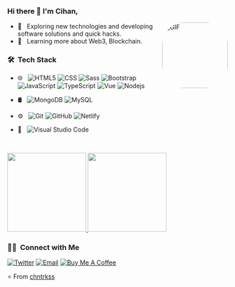 ### Hi there 👋 I'm Cihan,

 <img align="right" style="height:150px; border-radius:50px;" alt="GIF" src="https://media.giphy.com/media/MC6eSuC3yypCU/giphy.gif" />

-   🤔 &nbsp; Exploring new technologies and developing software solutions and quick hacks.
-   🌱 &nbsp; Learning more about Web3, Blockchain.

<h3> 🛠 &nbsp;Tech Stack</h3>

-   🌐 &nbsp;
    ![HTML5](https://img.shields.io/badge/-HTML5-e34c26?style=flat&logo=HTML5&logoColor=ffffff)
    ![CSS](https://img.shields.io/badge/-CSS-1572B6?style=flat&logo=CSS3&logoColor=ffffff)
    ![Sass](https://img.shields.io/badge/-Sass-%23CC6699?style=flat&logo=sass&logoColor=ffffff)
    ![Bootstrap](https://img.shields.io/badge/-Bootstrap-453163?style=flat&logo=bootstrap&logoColor=ffffff)
    ![JavaScript](https://img.shields.io/badge/-JavaScript-%23F7DF1C?style=flat&logo=javascript&logoColor=ffffff)
    ![TypeScript](https://img.shields.io/badge/-TypeScript-27609E?style=flat&logo=typescript&logoColor=ffffff)
    ![Vue](https://img.shields.io/badge/-Vue-35495e?style=flat&logo=vue.js)
    ![Nodejs](https://img.shields.io/badge/-Node.js-00d632?style=flat&logo=Node.js&logoColor=ffffff)
-   🛢 &nbsp;
    ![MongoDB](https://img.shields.io/badge/-MongoDB-4DB33D?style=flat&logo=mongodb&logoColor=ffffff)
    ![MySQL](https://img.shields.io/badge/-MySQL-00758f?style=flat&logo=mysql&logoColor=ffffff)
-   ⚙️ &nbsp;
    ![Git](https://img.shields.io/badge/-Git-f34f29?style=flat&logo=git&logoColor=ffffff)
    ![GitHub](https://img.shields.io/badge/-GitHub-0cacf4?style=flat&logo=github)
    ![Netlify](https://img.shields.io/badge/-Netlify-00AD9F?style=flat&logo=netlify&logoColor=ffffff)
-   🔧 &nbsp;
    ![Visual Studio Code](https://img.shields.io/badge/-Visual%20Studio%20Code-007ACC?style=flat&logo=visual-studio-code&logoColor=ffffff)

    <br/>

<a href="https://github.com/chntrkss">
  <img height="180em" src="https://github-readme-stats.vercel.app/api?username=chntrkss&theme=nightowl&show_icons=true" />
  <img height="180em" src="https://github-readme-stats.vercel.app/api/top-langs/?username=chntrkss&theme=nightowl&layout=compact" />
</a>

<br/>

<h3> 🤝🏻 &nbsp;Connect with Me </h3>

[![Twitter](https://img.shields.io/badge/-Twitter-1ca0f1?style=flat&labelColor=1ca0f1&logo=twitter&logoColor=white&link=https://twitter.com/chntrkss)](https://twitter.com/chntrkss)
[![Email](https://img.shields.io/badge/-Email-c14438?style=flat&logo=Gmail&logoColor=white&link=mailto:cihanturkess@gmail.com)](mailto:cihanturkess@gmail.com)
[![Buy Me A Coffee](https://img.shields.io/badge/-Buy%20Me%20A%20Coffee-FF813F?style=flat&logo=buy-me-a-coffee&logoColor=ffffff&link=https://ko-fi.com/)](https://ko-fi.com/)

⭐️ From [chntrkss](https://github.com/chntrkss)
